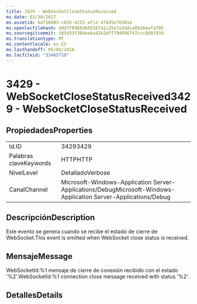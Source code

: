 ```yaml
---
title: 3429 - WebSocketCloseStatusReceived
ms.date: 03/30/2017
ms.assetid: b4f16083-cb55-4215-af12-478d5e70301e
ms.openlocfilehash: ddd7f8966db0556fa1c25e7a3ddca8b16eefaf05
ms.sourcegitcommit: 3d5d33f384eeba41b2dff79d096f47ccc8d8f03d
ms.translationtype: MT
ms.contentlocale: es-ES
ms.lasthandoff: 05/04/2018
ms.locfileid: "33465710"
---
```

# <a name="3429---websocketclosestatusreceived"></a><span data-ttu-id="067dd-102">3429 - WebSocketCloseStatusReceived</span><span class="sxs-lookup"><span data-stu-id="067dd-102">3429 - WebSocketCloseStatusReceived</span></span>
## <a name="properties"></a><span data-ttu-id="067dd-103">Propiedades</span><span class="sxs-lookup"><span data-stu-id="067dd-103">Properties</span></span>  
  
|||  
|-|-|  
|<span data-ttu-id="067dd-104">Id.</span><span class="sxs-lookup"><span data-stu-id="067dd-104">ID</span></span>|<span data-ttu-id="067dd-105">3429</span><span class="sxs-lookup"><span data-stu-id="067dd-105">3429</span></span>|  
|<span data-ttu-id="067dd-106">Palabras clave</span><span class="sxs-lookup"><span data-stu-id="067dd-106">Keywords</span></span>|<span data-ttu-id="067dd-107">HTTP</span><span class="sxs-lookup"><span data-stu-id="067dd-107">HTTP</span></span>|  
|<span data-ttu-id="067dd-108">Nivel</span><span class="sxs-lookup"><span data-stu-id="067dd-108">Level</span></span>|<span data-ttu-id="067dd-109">Detallado</span><span class="sxs-lookup"><span data-stu-id="067dd-109">Verbose</span></span>|  
|<span data-ttu-id="067dd-110">Canal</span><span class="sxs-lookup"><span data-stu-id="067dd-110">Channel</span></span>|<span data-ttu-id="067dd-111">Microsoft-Windows-Application Server-Applications/Debug</span><span class="sxs-lookup"><span data-stu-id="067dd-111">Microsoft-Windows-Application Server-Applications/Debug</span></span>|  
  
## <a name="description"></a><span data-ttu-id="067dd-112">Descripción</span><span class="sxs-lookup"><span data-stu-id="067dd-112">Description</span></span>  
 <span data-ttu-id="067dd-113">Este evento se genera cuando se recibe el estado de cierre de WebSocket.</span><span class="sxs-lookup"><span data-stu-id="067dd-113">This event is emitted when WebSocket close status is received.</span></span>  
  
## <a name="message"></a><span data-ttu-id="067dd-114">Mensaje</span><span class="sxs-lookup"><span data-stu-id="067dd-114">Message</span></span>  
 <span data-ttu-id="067dd-115">WebSocketId:%1 mensaje de cierre de conexión recibido con el estado '%2'.</span><span class="sxs-lookup"><span data-stu-id="067dd-115">WebSocketId:%1 connection close message received with status '%2'.</span></span>  
  
## <a name="details"></a><span data-ttu-id="067dd-116">Detalles</span><span class="sxs-lookup"><span data-stu-id="067dd-116">Details</span></span>
